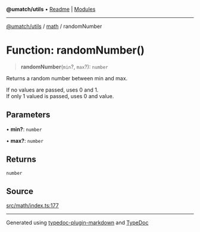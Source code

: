 **@umatch/utils** • [Readme](../../index.md) \| [Modules](../../modules.md)

***

[@umatch/utils](../../modules.md) / [math](../index.md) / randomNumber

# Function: randomNumber()

> **randomNumber**(`min`?, `max`?): `number`

Returns a random number between min and max.

If no values are passed, uses 0 and 1.<br>
If only 1 valued is passed, uses 0 and value.

## Parameters

• **min?**: `number`

• **max?**: `number`

## Returns

`number`

## Source

[src/math/index.ts:177](https://github.com/umatch-oficial/utils/blob/6e00801/src/math/index.ts#L177)

***

Generated using [typedoc-plugin-markdown](https://www.npmjs.com/package/typedoc-plugin-markdown) and [TypeDoc](https://typedoc.org/)
